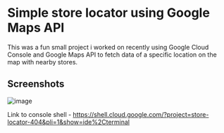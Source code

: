 # Simple store locator using Google Maps API

This was a fun small project i worked on recently using Google Cloud Console and Google Maps API to fetch data of a specific location on the map with nearby stores.

## Screenshots
![image](https://user-images.githubusercontent.com/84178696/166747687-ec77c542-c815-433f-bc12-b32f9d2c83eb.png)

Link to console shell - https://shell.cloud.google.com/?project=store-locator-404&pli=1&show=ide%2Cterminal
